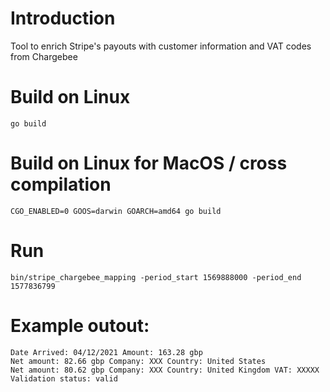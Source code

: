 # Introduction

Tool to enrich Stripe's payouts with customer information and VAT codes from Chargebee

# Build on Linux

```
go build
```

# Build on Linux for MacOS / cross compilation

```
CGO_ENABLED=0 GOOS=darwin GOARCH=amd64 go build
```

# Run

```
bin/stripe_chargebee_mapping -period_start 1569888000 -period_end 1577836799
```

# Example outout:

```
Date Arrived: 04/12/2021 Amount: 163.28 gbp 
Net amount: 82.66 gbp Company: XXX Country: United States
Net amount: 80.62 gbp Company: XXX Country: United Kingdom VAT: XXXXX Validation status: valid
```


